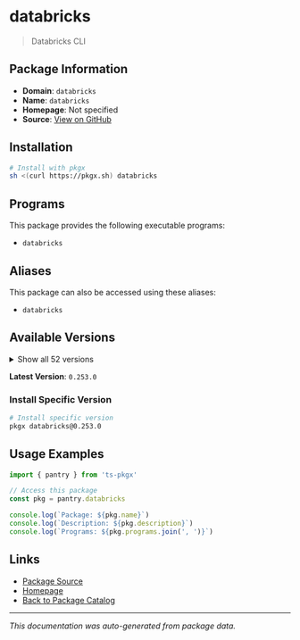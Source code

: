 # databricks

> Databricks CLI

## Package Information

- **Domain**: `databricks`
- **Name**: `databricks`
- **Homepage**: Not specified
- **Source**: [View on GitHub](https://github.com/pkgxdev/pantry/tree/main/projects/databricks.com/package.yml)

## Installation

```bash
# Install with pkgx
sh <(curl https://pkgx.sh) databricks
```

## Programs

This package provides the following executable programs:

- `databricks`

## Aliases

This package can also be accessed using these aliases:

- `databricks`

## Available Versions

<details>
<summary>Show all 52 versions</summary>

- `0.253.0`, `0.252.0`, `0.251.0`, `0.250.0`, `0.249.0`
- `0.248.0`, `0.247.1`, `0.247.0`, `0.246.0`, `0.245.0`
- `0.244.0`, `0.243.0`, `0.242.0`, `0.241.2`, `0.241.1`
- `0.241.0`, `0.240.0`, `0.239.1`, `0.239.0`, `0.238.0`
- `0.237.0`, `0.236.0`, `0.235.0`, `0.234.0`, `0.233.0`
- `0.232.1`, `0.232.0`, `0.231.0`, `0.230.0`, `0.229.0`
- `0.228.1`, `0.228.0`, `0.227.1`, `0.227.0`, `0.226.0`
- `0.225.0`, `0.224.1`, `0.224.0`, `0.223.2`, `0.223.1`
- `0.223.0`, `0.222.0`, `0.221.1`, `0.221.0`, `0.220.0`
- `0.219.0`, `0.218.1`, `0.218.0`, `0.217.1`, `0.217.0`
- `0.216.0`, `0.215.0`

</details>

**Latest Version**: `0.253.0`

### Install Specific Version

```bash
# Install specific version
pkgx databricks@0.253.0
```

## Usage Examples

```typescript
import { pantry } from 'ts-pkgx'

// Access this package
const pkg = pantry.databricks

console.log(`Package: ${pkg.name}`)
console.log(`Description: ${pkg.description}`)
console.log(`Programs: ${pkg.programs.join(', ')}`)
```

## Links

- [Package Source](https://github.com/pkgxdev/pantry/tree/main/projects/databricks.com/package.yml)
- [Homepage](#)
- [Back to Package Catalog](../package-catalog.md)

---

*This documentation was auto-generated from package data.*
